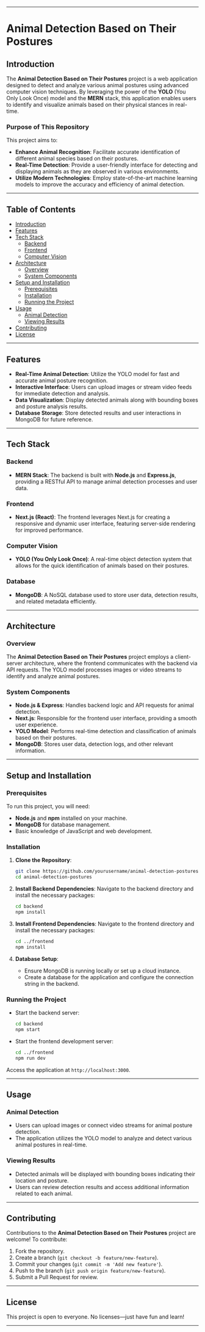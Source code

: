 
---

# **Animal Detection Based on Their Postures**

## **Introduction**

The **Animal Detection Based on Their Postures** project is a web application designed to detect and analyze various animal postures using advanced computer vision techniques. By leveraging the power of the **YOLO** (You Only Look Once) model and the **MERN** stack, this application enables users to identify and visualize animals based on their physical stances in real-time.

### **Purpose of This Repository**

This project aims to:
- **Enhance Animal Recognition**: Facilitate accurate identification of different animal species based on their postures.
- **Real-Time Detection**: Provide a user-friendly interface for detecting and displaying animals as they are observed in various environments.
- **Utilize Modern Technologies**: Employ state-of-the-art machine learning models to improve the accuracy and efficiency of animal detection.

---

## **Table of Contents**

- [Introduction](#introduction)
- [Features](#features)
- [Tech Stack](#tech-stack)
  - [Backend](#backend)
  - [Frontend](#frontend)
  - [Computer Vision](#computer-vision)
- [Architecture](#architecture)
  - [Overview](#overview)
  - [System Components](#system-components)
- [Setup and Installation](#setup-and-installation)
  - [Prerequisites](#prerequisites)
  - [Installation](#installation)
  - [Running the Project](#running-the-project)
- [Usage](#usage)
  - [Animal Detection](#animal-detection)
  - [Viewing Results](#viewing-results)
- [Contributing](#contributing)
- [License](#license)

---

## **Features**

- **Real-Time Animal Detection**: Utilize the YOLO model for fast and accurate animal posture recognition.
- **Interactive Interface**: Users can upload images or stream video feeds for immediate detection and analysis.
- **Data Visualization**: Display detected animals along with bounding boxes and posture analysis results.
- **Database Storage**: Store detected results and user interactions in MongoDB for future reference.

---

## **Tech Stack**

### **Backend**

- **MERN Stack**: The backend is built with **Node.js** and **Express.js**, providing a RESTful API to manage animal detection processes and user data.

### **Frontend**

- **Next.js (React)**: The frontend leverages Next.js for creating a responsive and dynamic user interface, featuring server-side rendering for improved performance.

### **Computer Vision**

- **YOLO (You Only Look Once)**: A real-time object detection system that allows for the quick identification of animals based on their postures.

### **Database**

- **MongoDB**: A NoSQL database used to store user data, detection results, and related metadata efficiently.

---

## **Architecture**

### **Overview**

The **Animal Detection Based on Their Postures** project employs a client-server architecture, where the frontend communicates with the backend via API requests. The YOLO model processes images or video streams to identify and analyze animal postures.

### **System Components**

- **Node.js & Express**: Handles backend logic and API requests for animal detection.
- **Next.js**: Responsible for the frontend user interface, providing a smooth user experience.
- **YOLO Model**: Performs real-time detection and classification of animals based on their postures.
- **MongoDB**: Stores user data, detection logs, and other relevant information.

---

## **Setup and Installation**

### **Prerequisites**

To run this project, you will need:
- **Node.js** and **npm** installed on your machine.
- **MongoDB** for database management.
- Basic knowledge of JavaScript and web development.

### **Installation**

1. **Clone the Repository**:
   ```bash
   git clone https://github.com/yourusername/animal-detection-postures.git
   cd animal-detection-postures
   ```

2. **Install Backend Dependencies**:
   Navigate to the backend directory and install the necessary packages:
   ```bash
   cd backend
   npm install
   ```

3. **Install Frontend Dependencies**:
   Navigate to the frontend directory and install the necessary packages:
   ```bash
   cd ../frontend
   npm install
   ```

4. **Database Setup**:
   - Ensure MongoDB is running locally or set up a cloud instance.
   - Create a database for the application and configure the connection string in the backend.

### **Running the Project**

- Start the backend server:
  ```bash
  cd backend
  npm start
  ```

- Start the frontend development server:
  ```bash
  cd ../frontend
  npm run dev
  ```

Access the application at `http://localhost:3000`.

---

## **Usage**

### **Animal Detection**

- Users can upload images or connect video streams for animal posture detection.
- The application utilizes the YOLO model to analyze and detect various animal postures in real-time.

### **Viewing Results**

- Detected animals will be displayed with bounding boxes indicating their location and posture.
- Users can review detection results and access additional information related to each animal.

---

## **Contributing**

Contributions to the **Animal Detection Based on Their Postures** project are welcome! To contribute:
1. Fork the repository.
2. Create a branch (`git checkout -b feature/new-feature`).
3. Commit your changes (`git commit -m 'Add new feature'`).
4. Push to the branch (`git push origin feature/new-feature`).
5. Submit a Pull Request for review.

---

## **License**

This project is open to everyone. No licenses—just have fun and learn!

---
